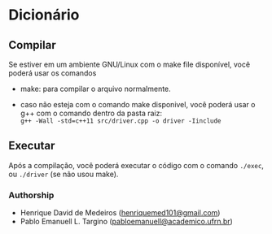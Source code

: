 # Dicionário



## Compilar
Se estiver em um ambiente GNU/Linux com o make file disponível, você poderá usar os comandos

- make: para compilar o arquivo normalmente.

- caso não esteja com o comando make disponivel, você poderá usar o g++ com o comando dentro da pasta raiz:  
```g++ -Wall -std=c++11 src/driver.cpp -o driver -Iinclude```  

## Executar
Após a compilação, você poderá executar o código com o comando ```./exec```, ou ```./driver``` (se não usou make).

### Authorship
- Henrique David de Medeiros	(henriquemed101@gmail.com)
- Pablo Emanuell L. Targino	(pabloemanuell@academico.ufrn.br)